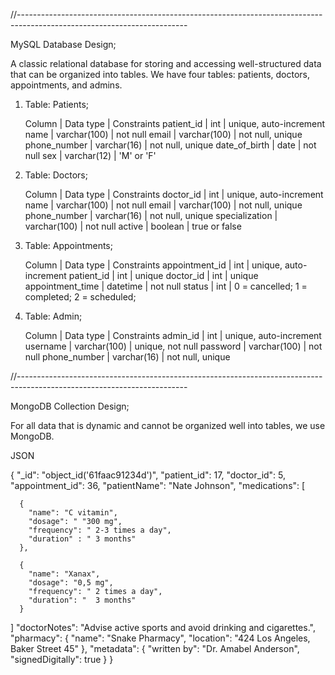
//------------------------------------------------------------------------------------------------------------------------

MySQL Database Design;

A classic relational database for storing and accessing well-structured data that can be organized into tables. 
We have four tables: patients, doctors, appointments, and admins.

1) Table: Patients;
   
   Column        |   Data type      |   Constraints
   patient_id    |    int           |     unique, auto-increment
   name          |    varchar(100)  |     not null
   email         |    varchar(100)  |     not null, unique
   phone_number  |    varchar(16)   |     not null, unique
   date_of_birth |    date          |     not null
   sex           |    varchar(12)   |     'M' or 'F'


2) Table: Doctors;
   
   Column         |  Data type       |   Constraints
   doctor_id      |    int           |     unique, auto-increment
   name           |    varchar(100)  |     not null
   email          |    varchar(100)  |     not null, unique
   phone_number   |    varchar(16)   |     not null, unique
   specialization |    varchar(100)  |     not null
   active         |    boolean       |     true or false


3) Table: Appointments;
   
   Column             |  Data type       |   Constraints
   appointment_id     |    int           |     unique, auto-increment
   patient_id         |    int           |     unique
   doctor_id          |    int           |     unique
   appointment_time   |    datetime      |     not null
   status             |    int           |     0 = cancelled;  1 = completed; 2 = scheduled;


4) Table: Admin;
   
   Column          |  Data type       |   Constraints
   admin_id        |    int           |     unique, auto-increment
   username        |    varchar(100)  |     unique, not null
   password        |    varchar(100)  |     not null
   phone_number    |    varchar(16)   |     not null, unique

//------------------------------------------------------------------------------------------------------------------------

MongoDB Collection Design;

For all data that is dynamic and cannot be organized well into tables, we use MongoDB.

JSON

{
  "_id": "object_id('61faac91234d')",
  "patient_id": 17,
  "doctor_id": 5,
  "appointment_id": 36,
  "patientName": "Nate Johnson",
  "medications": [
  
      {
        "name": "C vitamin",
        "dosage": " "300 mg",
        "frequency": " 2-3 times a day",
        "duration" : " 3 months" 
      },

      {
        "name": "Xanax",
        "dosage": "0,5 mg",
        "frequency": " 2 times a day",
        "duration": "  3 months"
      }
    
  ]
  "doctorNotes": "Advise active sports and avoid drinking and cigarettes.",
  "pharmacy": {
    "name": "Snake Pharmacy",
    "location": "424 Los Angeles, Baker Street 45"
  },
  "metadata": {
    "written by": "Dr. Amabel Anderson",
    "signedDigitally": true
  }
}

